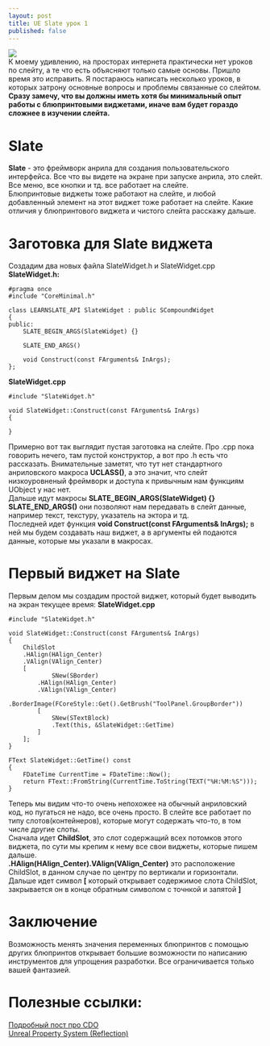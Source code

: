 ```yaml
---
layout: post
title: UE Slate урок 1
published: false
---
```

![]({{site.baseurl}}/images/2023-01-20-change-CDO-by-blueprint/2023-01-20-change-CDO-by-blueprint.prewiev.png)  
К моему удивлению, на просторах интернета практически нет уроков по слейту, а те что есть объясняют только самые основы. Пришло время это исправить. Я постараюсь написать несколько уроков, в которых затрону основные вопросы и проблемы связанные со слейтом.  
**Сразу замечу, что вы должны иметь хотя бы минимальный опыт работы с блюпринтовыми виджетами, иначе вам будет гораздо сложнее в изучении слейта.**

# Slate
**Slate** - это фреймворк анрила для создания пользовательского интерфейса. Все что вы видете на экране при запуске анрила, это слейт. Все меню, все кнопки и тд. все работает на слейте.  
Блюпринтовые виджеты тоже работают на слейте, и любой добавленный элемент на этот виджет тоже работает на слейте. Какие отличия у блюпринтового виджета и чистого слейта расскажу дальше.  

# Заготовка для Slate виджета
Создадим два новых файла SlateWidget.h и SlateWidget.cpp
**SlateWidget.h:**

	#pragma once
	#include "CoreMinimal.h"
	
	class LEARNSLATE_API SlateWidget : public SCompoundWidget
	{
	public:
		SLATE_BEGIN_ARGS(SlateWidget) {}
	
		SLATE_END_ARGS()
		
		void Construct(const FArguments& InArgs);
	};

**SlateWidget.cpp**

	#include "SlateWidget.h"
	
	void SlateWidget::Construct(const FArguments& InArgs)
	{
		
	}

Примерно вот так выглядит пустая заготовка на слейте. Про .cpp пока говорить нечего, там пустой конструктор, а вот про .h есть что рассказать. Внимательные заметят, что тут нет стандартного анриловского макроса **UCLASS()**, а это значит, что слейт низкоуровненый фреймворк и доступа к привычным нам функциям UObject у нас нет.  
Дальше идут макросы **SLATE_BEGIN_ARGS(SlateWidget) {} SLATE_END_ARGS()** они позволяют нам передавать в слейт данные, например текст, текстуру, указатель на эктора и тд.  
Последней идет функция **void Construct(const FArguments& InArgs);** в ней мы будем создавать наш виджет, а в аргументы ей подаются данные, которые мы указали в макросах.

# Первый виджет на Slate
Первым делом мы создадим простой виджет, который будет выводить на экран текущее время:
**SlateWidget.cpp**

	#include "SlateWidget.h"
	
	void SlateWidget::Construct(const FArguments& InArgs)
	{
		ChildSlot
		.HAlign(HAlign_Center)
		.VAlign(VAlign_Center)
		[
				SNew(SBorder)
			.HAlign(HAlign_Center)
			.VAlign(VAlign_Center)
			.BorderImage(FCoreStyle::Get().GetBrush("ToolPanel.GroupBorder"))
			[
				SNew(STextBlock)
				.Text(this, &SlateWidget::GetTime)
			]
		];
	}
	
	FText SlateWidget::GetTime() const
	{
		FDateTime CurrentTime = FDateTime::Now();
		return FText::FromString(CurrentTime.ToString(TEXT("%H:%M:%S")));
	}
Теперь мы видим что-то очень непохожее на обычный анриловский код, но пугаться не надо, все очень просто. В слейте все работает по типу слотов(контейнеров), которые могут содержать что-то, в том числе другие слоты.  
Сначала идет **ChildSlot**, это слот содержащий всех потомков этого виджета, по сути мы крепим к нему все свои виджеты, которые пишем дальше.  
**.HAlign(HAlign_Center).VAlign(VAlign_Center)** это расположение ChildSlot, в данном случае по центру по вертикали и горизонтали.  
Дальше идет символ **\[** который открывает содержимое слота ChildSlot, закрывается он в конце обратным символом с точнкой и запятой **]**




















# Заключение
Возможность менять значения переменных блюпринтов с помощью других блюпринтов открывает большие возможности по написанию инструментов для упрощения разработки. Все ограничивается только вашей фантазией.

# Полезные ссылки:
[Подробный пост про CDO](https://1danielcoelho.github.io/unreal-engine-basics-base-classes/)  
[Unreal Property System (Reflection)](https://www.unrealengine.com/en-US/blog/unreal-property-system-reflection)
